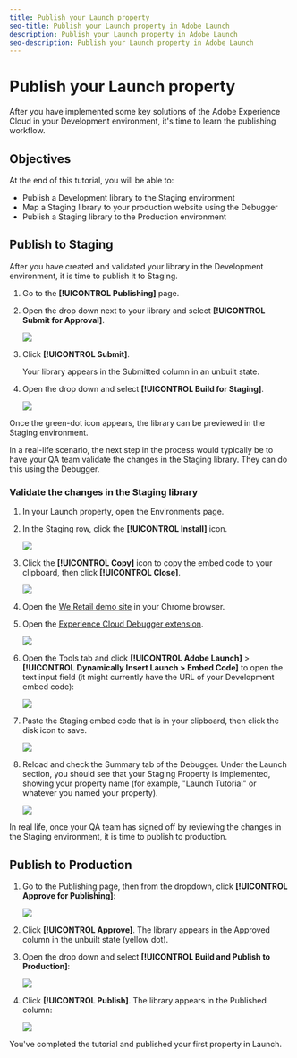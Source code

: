 ```yaml
---
title: Publish your Launch property
seo-title: Publish your Launch property in Adobe Launch
description: Publish your Launch property in Adobe Launch
seo-description: Publish your Launch property in Adobe Launch
---
```


# Publish your Launch property

After you have implemented some key solutions of the Adobe Experience Cloud in your Development environment, it's time to learn the publishing workflow.

## Objectives

At the end of this tutorial, you will be able to:

* Publish a Development library to the Staging environment
* Map a Staging library to your production website using the Debugger
* Publish a Staging library to the Production environment

## Publish to Staging

After you have created and validated your library in the Development environment, it is time to publish it to Staging.

1. Go to the **[!UICONTROL Publishing]** page.
1. Open the drop down next to your library and select **[!UICONTROL Submit for Approval]**.

   ![](/help/assets/publishing-submitforapproval.png)

1. Click **[!UICONTROL Submit]**.

   Your library appears in the Submitted column in an unbuilt state.

1. Open the drop down and select **[!UICONTROL Build for Staging]**.

   ![](/help/assets/publishing-buildforstaging.png)

Once the green-dot icon appears, the library can be previewed in the Staging environment.

In a real-life scenario, the next step in the process would typically be to have your QA team validate the changes in the Staging library. They can do this using the Debugger.

### Validate the changes in the Staging library

1. In your Launch property, open the Environments page.
1. In the Staging row, click the **[!UICONTROL Install]** icon.

   ![](/help/assets/publishing-getstagingcode.png)

1. Click the **[!UICONTROL Copy]** icon to copy the embed code to your clipboard, then click **[!UICONTROL Close]**.

   ![](/help/assets/publishing-copystagingcode.png)

1. Open the [We.Retail demo site](https://aem.enablementadobe.com/content/we-retail/us/en.html) in your Chrome browser.
1. Open the [Experience Cloud Debugger extension](https://chrome.google.com/webstore/detail/adobe-experience-cloud-de/ocdmogmohccmeicdhlhhgepeaijenapj).

   ![](/help/assets/switchenvironments-opendebugger.png)

1. Open the Tools tab and click **[!UICONTROL Adobe Launch]** > **[!UICONTROL Dynamically Insert Launch &gt; Embed Code]** to open the text input field \(it might currently have the URL of your Development embed code\):

   ![](/help/assets/switchenvironments-debugger-editembedcode%20%281%29.png)

1. Paste the Staging embed code that is in your clipboard, then click the disk icon to save.

   ![](/help/assets/switchenvironments-debugger-save%20%281%29.png)

1. Reload and check the Summary tab of the Debugger. Under the Launch section, you should see that your Staging Property is implemented, showing your property name \(for example, "Launch Tutorial" or whatever you named your property\).

   ![](/help/assets/publishing-debugger-staging.png)

In real life, once your QA team has signed off by reviewing the changes in the Staging environment, it is time to publish to production.

## Publish to Production

1. Go to the Publishing page, then from the dropdown, click **[!UICONTROL Approve for Publishing]**:

   ![](/help/assets/publishing-approveforpublishing.png)

1. Click **[!UICONTROL Approve]**. The library appears in the Approved column in the unbuilt state \(yellow dot\).
1. Open the drop down and select **[!UICONTROL Build and Publish to Production]**:

   ![](/help/assets/publishing-buildandpublishtoproduction.png)

1. Click **[!UICONTROL Publish]**. The library appears in the Published column:

   ![](/help/assets/publishing-published.png)

You've completed the tutorial and published your first property in Launch.
